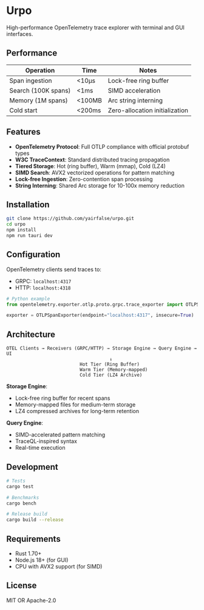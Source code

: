 # Urpo

High-performance OpenTelemetry trace explorer with terminal and GUI interfaces.

## Performance

| Operation | Time | Notes |
|-----------|------|-------|
| Span ingestion | <10μs | Lock-free ring buffer |
| Search (100K spans) | <1ms | SIMD acceleration |
| Memory (1M spans) | <100MB | Arc<str> string interning |
| Cold start | <200ms | Zero-allocation initialization |

## Features

- **OpenTelemetry Protocol**: Full OTLP compliance with official protobuf types
- **W3C TraceContext**: Standard distributed tracing propagation
- **Tiered Storage**: Hot (ring buffer), Warm (mmap), Cold (LZ4)
- **SIMD Search**: AVX2 vectorized operations for pattern matching
- **Lock-free Ingestion**: Zero-contention span processing
- **String Interning**: Shared Arc<str> storage for 10-100x memory reduction

## Installation

```bash
git clone https://github.com/yairfalse/urpo.git
cd urpo
npm install
npm run tauri dev
```

## Configuration

OpenTelemetry clients send traces to:
- GRPC: `localhost:4317`
- HTTP: `localhost:4318`

```python
# Python example
from opentelemetry.exporter.otlp.proto.grpc.trace_exporter import OTLPSpanExporter

exporter = OTLPSpanExporter(endpoint="localhost:4317", insecure=True)
```

## Architecture

```
OTEL Clients → Receivers (GRPC/HTTP) → Storage Engine → Query Engine → UI
                                      ↓
                           Hot Tier (Ring Buffer)
                           Warm Tier (Memory-mapped)
                           Cold Tier (LZ4 Archive)
```

**Storage Engine**:
- Lock-free ring buffer for recent spans
- Memory-mapped files for medium-term storage  
- LZ4 compressed archives for long-term retention

**Query Engine**:
- SIMD-accelerated pattern matching
- TraceQL-inspired syntax
- Real-time execution

## Development

```bash
# Tests
cargo test

# Benchmarks  
cargo bench

# Release build
cargo build --release
```

## Requirements

- Rust 1.70+
- Node.js 18+ (for GUI)
- CPU with AVX2 support (for SIMD)

## License

MIT OR Apache-2.0